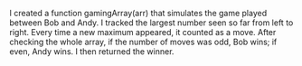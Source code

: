I created a function gamingArray(arr) that simulates the game played between Bob and Andy. I tracked the largest number seen so far from left to right. Every time a new maximum appeared, it counted as a move. After checking the whole array, if the number of moves was odd, Bob wins; if even, Andy wins. I then returned the winner.